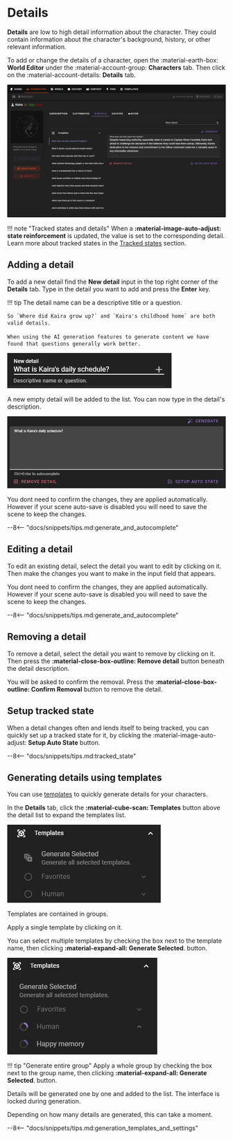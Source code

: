 # Details

**Details** are low to high detail information about the character. They could contain information about the character's background, history, or other relevant information.

To add or change the details of a character, open the :material-earth-box: **World Editor** under the :material-account-group: **Characters** tab. Then click on the :material-account-details: **Details** tab.

![World editor characters attributes 1](/img/0.26.0/world-editor-characters-details.png)

!!! note "Tracked states and details"
    When a **:material-image-auto-adjust: state reinforcement** is updated, the value is set to the corresponding detail. Learn more about tracked states in the [Tracked states](/user-guide/world-editor/characters/states) section. 

## Adding a detail

To add a new detail find the **New detail** input in the top right corner of the **Details** tab. Type in 
the detail you want to add and press the **Enter** key.

!!! tip
    The detail name can be a descriptive title or a question. 
    
    So `Where did Kaira grow up?` and `Kaira's childhood home` are both valid details.

    When using the AI generation features to generate content we have found that questions generally work better.

![World editor characters new detail](/img/0.26.0/world-editor-characters-details-new-detail-1.png)

A new empty detail will be added to the list. You can now type in the detail's description.

![World editor characters new detail](/img/0.26.0/world-editor-characters-details-new-detail-2.png)

You dont need to confirm the changes, they are applied automatically. However if your scene auto-save is disabled you will need to save the scene to keep the changes.

--8<-- "docs/snippets/tips.md:generate_and_autocomplete"

## Editing a detail

To edit an existing detail, select the detail you want to edit by clicking on it. Then make the changes you want to make in the input field that appears.

You dont need to confirm the changes, they are applied automatically. However if your scene auto-save is disabled you will need to save the scene to keep the changes.

--8<-- "docs/snippets/tips.md:generate_and_autocomplete"

## Removing a detail

To remove a detail, select the detail you want to remove by clicking on it. Then press the **:material-close-box-outline: Remove detail** button beneath the detail description.

You will be asked to confirm the removal. Press the **:material-close-box-outline: Confirm Removal** button to remove the detail.

## Setup tracked state

When a detail changes often and lends itself to being tracked, you can quickly set up a tracked state for it, by clicking the :material-image-auto-adjust: **Setup Auto State** button.

--8<-- "docs/snippets/tips.md:tracked_state"

## Generating details using templates

You can use [templates](/user-guide/world-editor/templates/detail) to quickly generate details for your characters. 

In the **Details** tab, click the **:material-cube-scan: Templates** button above the detail list to expand the templates list. 

![World editor characters details templates](/img/0.26.0/world-editor-characters-detail-from-template-2.png)

Templates are contained in groups.

Apply a single template by clicking on it. 

You can select multiple templates by checking the box next to the template name, then clicking **:material-expand-all: Generate Selected**. button.

![World editor characters details templates](/img/0.26.0/world-editor-characters-detail-from-template-3.png)

!!! tip "Generate entire group"
    Apply a whole group by checking the box next to the group name, then clicking **:material-expand-all: Generate Selected**. button.


Details will be generated one by one and added to the list. The interface is locked during generation.

Depending on how many details are generated, this can take a moment.

--8<-- "docs/snippets/tips.md:generation_templates_and_settings"